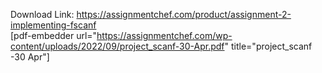 Download Link: https://assignmentchef.com/product/assignment-2-implementing-fscanf
<br>
[pdf-embedder url="https://assignmentchef.com/wp-content/uploads/2022/09/project_scanf-30-Apr.pdf" title="project_scanf -30 Apr"]